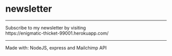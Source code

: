 # newsletter
<hr>
Subscribe to my newsletter by visiting <br>https://enigmatic-thicket-99001.herokuapp.com/<br>
<hr>
Made with: NodeJS, express and Mailchimp API

